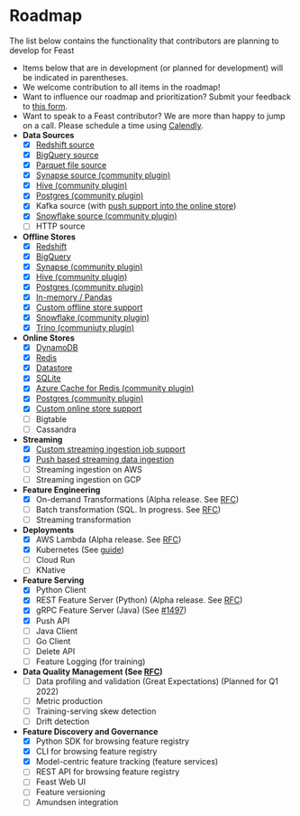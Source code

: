 # Roadmap

The list below contains the functionality that contributors are planning to develop for Feast

* Items below that are in development (or planned for development) will be indicated in parentheses.
* We welcome contribution to all items in the roadmap!
* Want to influence our roadmap and prioritization? Submit your feedback to [this form](https://docs.google.com/forms/d/e/1FAIpQLSfa1nRQ0sKz-JEFnMMCi4Jseag\_yDssO\_3nV9qMfxfrkil-wA/viewform).
* Want to speak to a Feast contributor? We are more than happy to jump on a call. Please schedule a time using [Calendly](https://calendly.com/d/x2ry-g5bb/meet-with-feast-team).
* **Data Sources**
  * [x] [Redshift source](https://docs.feast.dev/reference/data-sources/redshift)
  * [x] [BigQuery source](https://docs.feast.dev/reference/data-sources/bigquery)
  * [x] [Parquet file source](https://docs.feast.dev/reference/data-sources/file)
  * [x] [Synapse source (community plugin)](https://github.com/Azure/feast-azure)
  * [x] [Hive (community plugin)](https://github.com/baineng/feast-hive)
  * [x] [Postgres (community plugin)](https://github.com/nossrannug/feast-postgres)
  * [x] Kafka source (with [push support into the online store](reference/alpha-stream-ingestion.md))
  * [x] [Snowflake source (community plugin)](https://github.com/sfc-gh-madkins/feast-snowflake)
  * [ ] HTTP source
* **Offline Stores**
  * [x] [Redshift](https://docs.feast.dev/reference/offline-stores/redshift)
  * [x] [BigQuery](https://docs.feast.dev/reference/offline-stores/bigquery)
  * [x] [Synapse (community plugin)](https://github.com/Azure/feast-azure)
  * [x] [Hive (community plugin)](https://github.com/baineng/feast-hive)
  * [x] [Postgres (community plugin)](https://github.com/nossrannug/feast-postgres)
  * [x] [In-memory / Pandas](https://docs.feast.dev/reference/offline-stores/file)
  * [x] [Custom offline store support](https://docs.feast.dev/how-to-guides/adding-a-new-offline-store)
  * [x] [Snowflake (community plugin)](https://github.com/sfc-gh-madkins/feast-snowflake)
  * [x] [Trino (communiuty plugin)](https://github.com/Shopify/feast-trino)
* **Online Stores**
  * [x] [DynamoDB](https://docs.feast.dev/reference/online-stores/dynamodb)
  * [x] [Redis](https://docs.feast.dev/reference/online-stores/redis)
  * [x] [Datastore](https://docs.feast.dev/reference/online-stores/datastore)
  * [x] [SQLite](https://docs.feast.dev/reference/online-stores/sqlite)
  * [x] [Azure Cache for Redis (community plugin)](https://github.com/Azure/feast-azure)
  * [x] [Postgres (community plugin)](https://github.com/nossrannug/feast-postgres)
  * [x] [Custom online store support](https://docs.feast.dev/how-to-guides/adding-support-for-a-new-online-store)
  * [ ] Bigtable
  * [ ] Cassandra
* **Streaming**
  * [x] [Custom streaming ingestion job support](https://docs.feast.dev/how-to-guides/creating-a-custom-provider)
  * [x] [Push based streaming data ingestion](reference/alpha-stream-ingestion.md)
  * [ ] Streaming ingestion on AWS
  * [ ] Streaming ingestion on GCP
* **Feature Engineering**
  * [x] On-demand Transformations (Alpha release. See [RFC](https://docs.google.com/document/d/1lgfIw0Drc65LpaxbUu49RCeJgMew547meSJttnUqz7c/edit#))
  * [ ] Batch transformation (SQL. In progress. See [RFC](https://docs.google.com/document/d/1964OkzuBljifDvkV-0fakp2uaijnVzdwWNGdz7Vz50A/edit))
  * [ ] Streaming transformation
* **Deployments**
  * [x] AWS Lambda (Alpha release. See [RFC](https://docs.google.com/document/d/1eZWKWzfBif66LDN32IajpaG-j82LSHCCOzY6R7Ax7MI/edit))
  * [x] Kubernetes (See [guide](https://docs.feast.dev/how-to-guides/running-feast-in-production#4.3.-java-based-feature-server-deployed-on-kubernetes))
  * [ ] Cloud Run
  * [ ] KNative
* **Feature Serving**
  * [x] Python Client
  * [x] REST Feature Server (Python) (Alpha release. See [RFC](https://docs.google.com/document/d/1iXvFhAsJ5jgAhPOpTdB3j-Wj1S9x3Ev\_Wr6ZpnLzER4/edit))
  * [x] gRPC Feature Server (Java) (See [#1497](https://github.com/feast-dev/feast/issues/1497))
  * [x] Push API
  * [ ] Java Client
  * [ ] Go Client
  * [ ] Delete API
  * [ ] Feature Logging (for training)
* **Data Quality Management (See [RFC](https://docs.google.com/document/d/110F72d4NTv80p35wDSONxhhPBqWRwbZXG4f9mNEMd98/edit))**
  * [ ] Data profiling and validation (Great Expectations) (Planned for Q1 2022)
  * [ ] Metric production
  * [ ] Training-serving skew detection
  * [ ] Drift detection
* **Feature Discovery and Governance**
  * [x] Python SDK for browsing feature registry
  * [x] CLI for browsing feature registry
  * [x] Model-centric feature tracking (feature services)
  * [ ] REST API for browsing feature registry
  * [ ] Feast Web UI
  * [ ] Feature versioning
  * [ ] Amundsen integration
